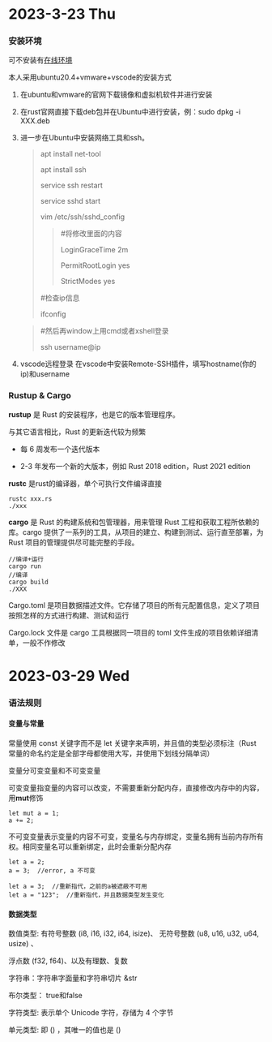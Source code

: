 # 2023-3-23 Thu
### 安装环境
可不安装有[在线环境](https://play.rust-lang.org/?version=stable&mode=debug&edition=2021)

本人采用ubuntu20.4+vmware+vscode的安装方式

1. 在ubuntu和vmware的官网下载镜像和虚拟机软件并进行安装
2. 在rust官网直接下载deb包并在Ubuntu中进行安装，例：sudo dpkg -i   XXX.deb
3. 进一步在Ubuntu中安装网络工具和ssh。
    > apt install net-tool
    > 
    > apt install ssh
    > 
    > service ssh restart
    >
    > service sshd start
    >
    >vim /etc/ssh/sshd_config
    >
    >>#将修改里面的内容
    >>
    >> LoginGraceTime 2m
    >>
    >>PermitRootLogin yes
    >>
    >>StrictModes yes
    >
    >#检查ip信息 
    >
    > ifconfig

    > #然后再window上用cmd或者xshell登录
    >
    > ssh username@ip

4. vscode远程登录
在vscode中安装Remote-SSH插件，填写hostname(你的ip)和username

### Rustup & Cargo
**rustup** 是 Rust 的安装程序，也是它的版本管理程序。

与其它语言相比，Rust 的更新迭代较为频繁

* 每 6 周发布一个迭代版本

* 2-3 年发布一个新的大版本，例如 Rust 2018 edition，Rust 2021 edition

**rustc** 是rust的编译器，单个可执行文件编译直接
```
rustc xxx.rs
./xxx
```

**cargo** 是 Rust 的构建系统和包管理器，用来管理 Rust 工程和获取工程所依赖的库。cargo 提供了一系列的工具，从项目的建立、构建到测试、运行直至部署，为 Rust 项目的管理提供尽可能完整的手段。

```
//编译+运行
cargo run 
//编译
cargo build
./XXX
```
Cargo.toml 是项目数据描述文件。它存储了项目的所有元配置信息，定义了项目按照怎样的方式进行构建、测试和运行

Cargo.lock 文件是 cargo 工具根据同一项目的 toml 文件生成的项目依赖详细清单，一般不作修改

# 2023-03-29 Wed
### 语法规则

#### 变量与常量
常量使用 const 关键字而不是 let 关键字来声明，并且值的类型必须标注（Rust 常量的命名约定是全部字母都使用大写，并使用下划线分隔单词）

变量分可变变量和不可变变量

可变变量指变量的内容可以改变，不需要重新分配内存，直接修改内存中的内容，用**mut**修饰
```
let mut a = 1;
a += 2;
```
不可变变量表示变量的内容不可变，变量名与内存绑定，变量名拥有当前内存所有权。相同变量名可以重新绑定，此时会重新分配内存
```
let a = 2;
a = 3;  //error, a 不可变

let a = 3;  //重新指代，之前的a被遮蔽不可用
let a = "123";  //重新指代，并且数据类型发生变化
```

#### 数据类型
数值类型: 有符号整数 (i8, i16, i32, i64, isize)、 无符号整数 (u8, u16, u32, u64, usize) 、

浮点数 (f32, f64)、以及有理数、复数

字符串：字符串字面量和字符串切片 &str

布尔类型： true和false

字符类型: 表示单个 Unicode 字符，存储为 4 个字节

单元类型: 即 () ，其唯一的值也是 ()
